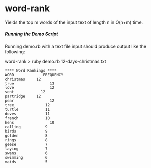 word-rank
=========

Yields the top m words of the input text of length n in O(n+m) time.

##### Running the Demo Script

Running demo.rb with a text file input should produce output like the following:

word-rank   > ruby demo.rb 12-days-christmas.txt 

```
**** Word Rankings ****
WORD 			 FREQUENCY
christmas     12
true 			    12
love 			    12
sent 	        12
partridge     12
pear 			    12
tree 		      12
turtle 			  11
doves 			  11
french 			  10
hens 			    10
calling 		  9
birds 			  9
golden 			  8
rings 			  8
geese 			  7
laying 			  7
swans 			  6
swimming 		  6
maids 			  5
```
